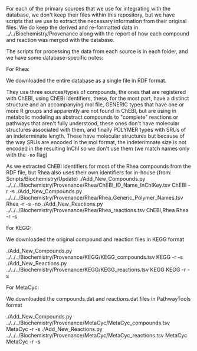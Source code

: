 For each of the primary sources that we use for integrating with the database, we don't keep their files
within this repository, but we have scripts that we use to extract the necessary information from
their original files. We do keep the derived and re-formatted data in ../../Biochemistry/Provenance
along with the report of how each compound and reaction was merged with the database.

The scripts for processing the data from each source is in each folder, and we have some database-specific notes:

For Rhea:

We downloaded the entire database as a single file in RDF format.

They use three sources/types of compounds, the ones that are registered with ChEBI, using ChEBI identifiers, 
these, for the most part, have a distinct structure and an accompanying mol file, GENERIC types that have one 
or more R groups and apparently are not found in ChEBI, but are using in metabolic modeling as abstract 
compounds to "complete" reactions or pathways that aren't fully understood, these ones don't have molecular 
structures associated with them, and finally POLYMER types with SRUs of an indeterminate length. These have
molecular structures but because of the way SRUs are encoded in the mol format, the indeterimnate size is not
encoded in the resulting InChI so we don't use them (we match names only with the `-no` flag)

As we extracted ChEBI identifiers for most of the Rhea compounds from the RDF file, but Rhea also uses their 
own identifiers for in-house
(from: Scripts/Biochemistry/Update)
./Add_New_Compounds.py ../../../Biochemistry/Provenance/Rhea/ChEBI_ID_Name_InChIKey.tsv ChEBI -r -s
./Add_New_Compounds.py ../../../Biochemistry/Provenance/Rhea/Rhea_Generic_Polymer_Names.tsv Rhea -r -s -no
./Add_New_Reactions.py ../../../Biochemistry/Provenance/Rhea/Rhea_reactions.tsv ChEBI,Rhea Rhea -r -s

For KEGG:

We downloaded the original compound and reaction files in KEGG format
 
./Add_New_Compounds.py ../../../Biochemistry/Provenance/KEGG/KEGG_compounds.tsv KEGG -r -s
./Add_New_Reactions.py ../../../Biochemistry/Provenance/KEGG/KEGG_reactions.tsv KEGG KEGG -r -s

For MetaCyc:

We downloaded the compounds.dat and reactions.dat files in PathwayTools format

./Add_New_Compounds.py ../../../Biochemistry/Provenance/MetaCyc/MetaCyc_compounds.tsv MetaCyc -r -s
./Add_New_Reactions.py ../../../Biochemistry/Provenance/MetaCyc/MetaCyc_reactions.tsv MetaCyc MetaCyc -r -s
